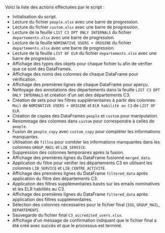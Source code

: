Voici la liste des actions effectuées par le script :

- Initialisation du script.
- Lecture du fichier `people.xlsx` avec une barre de progression.
- Lecture du fichier `custom.xlsx` avec une barre de progression.
- Lecture de la feuille `LIST C3 DPT ONLY INTERNALS` du fichier `departements.xlsx` avec une barre de progression.
- Lecture de la feuille `NOMINATIVE USERS + ORIGINE` du fichier `departements.xlsx` avec une barre de progression.
- Lecture de la feuille `LIST OF ELR` du fichier `departements.xlsx` avec une barre de progression.
- Affichage des types des objets pour chaque fichier lu afin de vérifier que ce sont des DataFrames.
- Affichage des noms des colonnes de chaque DataFrame pour vérification.
- Affichage des premières lignes de chaque DataFrame pour aperçu.
- Nettoyage des annotations des départements dans la feuille `LIST C3 DPT ONLY INTERNALS` et création d'un set des départements C3.
- Création de sets pour les filtres supplémentaires à partir des colonnes `Mail` de `NOMINATIVE USERS + ORIGINE` et `ELR habilité au C3` de `LIST OF ELR`.
- Création de copies des DataFrames `people` et `custom` pour manipulation.
- Renommage des colonnes dans `custom` pour correspondre à celles de `people`.
- Fusion de `people_copy` avec `custom_copy` pour compléter les informations manquantes.
- Utilisation de `fillna` pour combler les informations manquantes dans les colonnes `GROUP_MAIL` et `LIB_SERVICE`.
- Suppression des colonnes temporaires après la fusion.
- Affichage des premières lignes du DataFrame fusionné `merged_data`.
- Application du filtre pour vérifier les départements C3 en utilisant les colonnes `LIB_SERVICE` et `LIB_CENTRE_ACTIVITE`.
- Affichage des premières lignes du DataFrame `filtered_data` après application du filtre des départements C3.
- Application des filtres supplémentaires basés sur les emails nominatives et les ELR habilités au C3.
- Affichage des premières lignes du DataFrame `filtered_data` après application des filtres supplémentaires.
- Sélection des colonnes nécessaires pour le fichier final (`IGG`, `GROUP_MAIL`, `DEPARTEMENT`).
- Sauvegarde du fichier final `C3_accredited_users.xlsx`.
- Affichage d'un message de confirmation indiquant que le fichier final a été créé avec succès et que le processus est terminé.